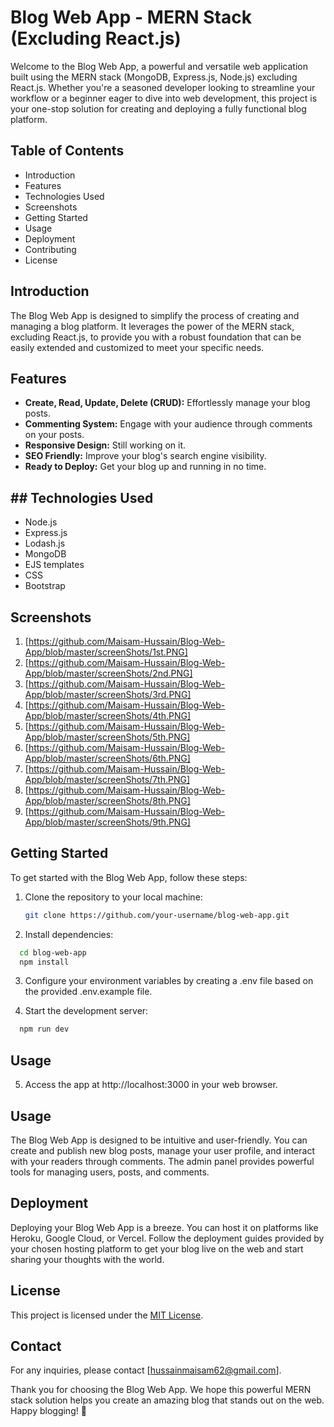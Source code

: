 # Blog Web App - MERN Stack (Excluding React.js)
Welcome to the Blog Web App, a powerful and versatile web application built using the MERN stack (MongoDB, Express.js, Node.js) excluding React.js. Whether you're a seasoned developer looking to streamline your workflow or a beginner eager to dive into web development, this project is your one-stop solution for creating and deploying a fully functional blog platform.

## Table of Contents
* Introduction
* Features
* Technologies Used
* Screenshots
* Getting Started
* Usage
* Deployment
* Contributing
* License

## Introduction
The Blog Web App is designed to simplify the process of creating and managing a blog platform. It leverages the power of the MERN stack, excluding React.js, to provide you with a robust foundation that can be easily extended and customized to meet your specific needs.

## Features
* **Create, Read, Update, Delete (CRUD):** Effortlessly manage your blog posts.
* **Commenting System:** Engage with your audience through comments on your posts.
* **Responsive Design:** Still working on it.
* **SEO Friendly:** Improve your blog's search engine visibility.
* **Ready to Deploy:** Get your blog up and running in no time.

## ## Technologies Used

- Node.js
- Express.js
- Lodash.js
- MongoDB
- EJS templates
- CSS
- Bootstrap

  
## Screenshots
1. [https://github.com/Maisam-Hussain/Blog-Web-App/blob/master/screenShots/1st.PNG]
2. [https://github.com/Maisam-Hussain/Blog-Web-App/blob/master/screenShots/2nd.PNG]
3. [https://github.com/Maisam-Hussain/Blog-Web-App/blob/master/screenShots/3rd.PNG]
4. [https://github.com/Maisam-Hussain/Blog-Web-App/blob/master/screenShots/4th.PNG]
5. [https://github.com/Maisam-Hussain/Blog-Web-App/blob/master/screenShots/5th.PNG]
6. [https://github.com/Maisam-Hussain/Blog-Web-App/blob/master/screenShots/6th.PNG]
7. [https://github.com/Maisam-Hussain/Blog-Web-App/blob/master/screenShots/7th.PNG]
8. [https://github.com/Maisam-Hussain/Blog-Web-App/blob/master/screenShots/8th.PNG]
9. [https://github.com/Maisam-Hussain/Blog-Web-App/blob/master/screenShots/9th.PNG]
  
## Getting Started
To get started with the Blog Web App, follow these steps:
1. Clone the repository to your local machine:
   
   ```bash
   git clone https://github.com/your-username/blog-web-app.git
   ```

2. Install dependencies:

  ```bash
    cd blog-web-app
    npm install
  ```

3. Configure your environment variables by creating a .env file based on the provided .env.example file.


4. Start the development server:

```bash
  npm run dev
```

## Usage

5. Access the app at http://localhost:3000 in your web browser.


## Usage
The Blog Web App is designed to be intuitive and user-friendly. You can create and publish new blog posts, manage your user profile, and interact with your readers through comments. The admin panel provides powerful tools for managing users, posts, and comments.


## Deployment
Deploying your Blog Web App is a breeze. You can host it on platforms like Heroku, Google Cloud, or Vercel. Follow the deployment guides provided by your chosen hosting platform to get your blog live on the web and start sharing your thoughts with the world.

## License

This project is licensed under the [MIT License](LICENSE).

## Contact

For any inquiries, please contact [hussainmaisam62@gmail.com].

Thank you for choosing the Blog Web App. We hope this powerful MERN stack solution helps you create an amazing blog that stands out on the web. Happy blogging! 🚀
